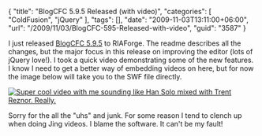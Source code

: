 {
	"title": "BlogCFC 5.9.5 Released (with video)",
	"categories": [
		"ColdFusion",
		"jQuery"
	],
	"tags": [],
	"date": "2009-11-03T13:11:00+06:00",
	"url": "/2009/11/03/BlogCFC-595-Released-with-video",
	"guid": "3587"
}

I just released <a href="http://blogcfc.riaforge.org">BlogCFC 5.9.5</a> to RIAForge. The readme describes all the changes, but the major focus in this release on improving the editor (lots of jQuery love!). I took a quick video demonstrating some of the new features. I know I need to get a better way of embedding videos on here, but for now the image below will take you to the SWF file directly.

<a href="http://www.raymondcamden.com/images/blogcfc595.swf"><img src="http://static.raymondcamden.com/images/cfjedi/Screen shot 2009-11-03 at 12.42.49 PM1.png" title="Super cool video with me sounding like Han Solo mixed with Trent Reznor. Really." border="0" /></a>

Sorry for the all the "uhs" and junk. For some reason I tend to clench up when doing Jing videos. I blame the software. It can't be my fault!